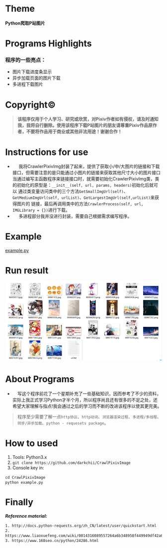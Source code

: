 # Theme
**Python爬取P站图片**

# Programs Highlights
### 程序的一些亮点：
* 图片下载进度条显示
* 异步加载页面的图片下载
* 多进程下载图片

# Copyright&copy;
> **该程序仅用于个人学习、研究或欣赏，对Pixiv作者如有侵权，请及时通知我，我将自行删除。使用该程序下载P站图片的朋友请尊重Pixiv作品原作者，不要将作品用于商业或其他非法用途！谢谢合作！**

# Instructions for use
* &nbsp;&nbsp;&nbsp;&nbsp; 我将CrawlerPixivImg封装了起来，提供了获取小/中/大图片的链接和下载接口，但需要注意的是只能通过小图片的链接来获取其他尺寸大小的图片接口当通过编写主函数程序来链接接口时，就需要初始化CrawlerPixivImg类，类的初始化的原型是：`__init__(self, url, params, headers)`初始化后就可以 通过类变量访问类中的三个方法`GetSmallImgUrl(self)`、`GetMediumImgUrl(self, urlList)`、`GetLargestImgUrl(self,urlList)`来获得图片的 链接，最后再调用类中的方法`CrawlerProcess(self, url, IMGLibrary = {})`进行下载。  
* &nbsp;&nbsp;&nbsp;&nbsp; 多进程部分我并没进行封装，需要自己根据需求编写程序。

# Example
[example.py](https://github.com/darkchii/CrawlPixivImage/blob/master/CrawlPixivImage/example.py)

# Run result
![screenshot.png](CrawlPixivImage/Pixiv_Img/screenshot.png)

# About Programs
+ &nbsp;&nbsp;&nbsp;&nbsp;写这个程序前花了一个星期补充了一些基础知识，因而参考了不少的资料，实际上我正式学习Python才半个月，所以程序尚且还有很多的不足之处，还希望大家理解与指点!我会通过之后的学习而不断的改进该程序以使其更完美。
> 程序至少需要了解一点`http协议`、`http动词`、`浏览器渲染过程`、`多进程/多线程`、`同步/异步加载`、`python - requesets package`。

# How to used
1. Tools: Python3.x
2. `git clone https://github.com/darkchii/CrawlPixivImage`
3. Console key in:
```
cd CrawlPixivImage
python example.py
```

# Finally
***Reference material:***
```
1. http://docs.python-requests.org/zh_CN/latest/user/quickstart.html
2. https://www.liaoxuefeng.com/wiki/0014316089557264a6b348958f449949df42a6d3a2e542c000/001431927781401bb47ccf187b24c3b955157bb12c5882d000
3. https://www.168seo.cn/python/24286.html
```

